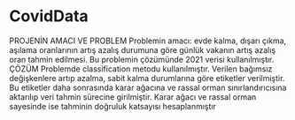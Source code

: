 # CovidData
PROJENİN AMACI VE
PROBLEM
Problemin amacı: evde kalma, dışarı çıkma,
aşılama oranlarının artış azalış durumuna göre
günlük vakanın artış azalış oran tahmin
edilmesi.
Bu problemin çözümünde 2021 verisi
kullanılmıştır.
ÇÖZÜM
Problemde classification metodu
kullanılmıştır. Verilen bağımsız değişkenlere
artıp azalma, sabit kalma durumlarına göre
etiketler verilmiştir. Bu etiketler daha
sonrasında karar ağacına ve rassal orman
sınırlandırıcısına aktarılıp veri tahmin sürecine
girilmiştir. Karar ağacı ve rassal orman
sayesinde ise tahminin doğruluk katsayısı
hesaplanmıştır
